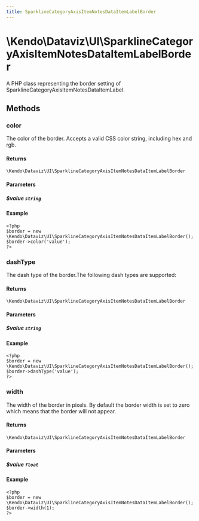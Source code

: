```yaml
---
title: SparklineCategoryAxisItemNotesDataItemLabelBorder
---
```


# \Kendo\Dataviz\UI\SparklineCategoryAxisItemNotesDataItemLabelBorder

A PHP class representing the border setting of SparklineCategoryAxisItemNotesDataItemLabel.


## Methods

### color
The color of the border. Accepts a valid CSS color string, including hex and rgb.

#### Returns
`\Kendo\Dataviz\UI\SparklineCategoryAxisItemNotesDataItemLabelBorder`

#### Parameters

##### $value `string`



#### Example 
    <?php
    $border = new \Kendo\Dataviz\UI\SparklineCategoryAxisItemNotesDataItemLabelBorder();
    $border->color('value');
    ?>

### dashType
The dash type of the border.The following dash types are supported:

#### Returns
`\Kendo\Dataviz\UI\SparklineCategoryAxisItemNotesDataItemLabelBorder`

#### Parameters

##### $value `string`



#### Example 
    <?php
    $border = new \Kendo\Dataviz\UI\SparklineCategoryAxisItemNotesDataItemLabelBorder();
    $border->dashType('value');
    ?>

### width
The width of the border in pixels. By default the border width is set to zero which means that the border will not appear.

#### Returns
`\Kendo\Dataviz\UI\SparklineCategoryAxisItemNotesDataItemLabelBorder`

#### Parameters

##### $value `float`



#### Example 
    <?php
    $border = new \Kendo\Dataviz\UI\SparklineCategoryAxisItemNotesDataItemLabelBorder();
    $border->width(1);
    ?>

